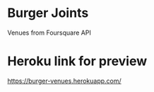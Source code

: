 # Burger Joints 
Venues from Foursquare API 

# Heroku link for preview
https://burger-venues.herokuapp.com/